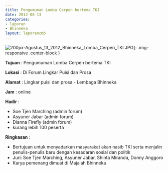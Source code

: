 ```yaml
---
title: Pengumuman Lomba Cerpen bertema TKI
date: 2012-08-13
categories:
- laporan
- Bhinneka
layout: laporancmb
---
```

	
![200px-Agustus_13_2012_Bhinneka_Lomba_Cerpen_TKI.JPG](/uploads/200px-Agustus_13_2012_Bhinneka_Lomba_Cerpen_TKI.JPG){: .img-responsive .center-block }	
	
**Tujuan** :	Pengumuman Lomba Cerpen bertema TKI
	
**Lokasi** :	Di Forum Lingkar Puisi dan Prosa
	
**Alamat** : 	Lingkar puisi dan prosa - Lembaga Bhinneka
	
**Jam** :	online
	
**Hadir** :	
*	Soe Tjen Marching (admin forum)
*	Asyuner Jabar (admin forum)
*	Dianna Firefly (admin forum)
*	kurang lebih 100 peserta

**Ringkasan** :	
*	Bertujuan untuk menyadarkan masyarakat akan nasib TKI serta menjalin penulis-penulis baru dengan kesadaran sosial dan politik
*	Juri: Soe Tjen Marching, Asyuner Jabar, Shinta Miranda, Donny Anggoro
*	Karya pemenang dimuat di Majalah Bhinneka
